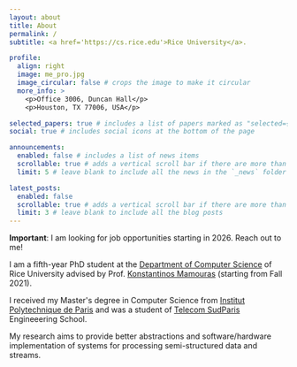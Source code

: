 ```yaml
---
layout: about
title: About
permalink: /
subtitle: <a href='https://cs.rice.edu'>Rice University</a>.

profile:
  align: right
  image: me_pro.jpg
  image_circular: false # crops the image to make it circular
  more_info: >
    <p>Office 3006, Duncan Hall</p>
    <p>Houston, TX 77006, USA</p>

selected_papers: true # includes a list of papers marked as "selected={true}"
social: true # includes social icons at the bottom of the page

announcements:
  enabled: false # includes a list of news items
  scrollable: true # adds a vertical scroll bar if there are more than 3 news items
  limit: 5 # leave blank to include all the news in the `_news` folder

latest_posts:
  enabled: false
  scrollable: true # adds a vertical scroll bar if there are more than 3 new posts items
  limit: 3 # leave blank to include all the blog posts
---
```


**Important**: I am looking for job opportunities starting in 2026. Reach out to me!

I am a fifth-year PhD student at the [Department of Computer Science](https://cs.rice.edu) of Rice University advised by Prof. [Konstantinos Mamouras](https://kmamouras.github.io) (starting from Fall 2021).

I received my Master's degree in Computer Science from [Institut Polytechnique de Paris](https://www.ip-paris.fr/en) and was a student of [Telecom SudParis](https://www.telecom-sudparis.eu/en) Engineeering School.

My research aims to provide better abstractions and software/hardware implementation of systems for processing semi-structured data and streams.


